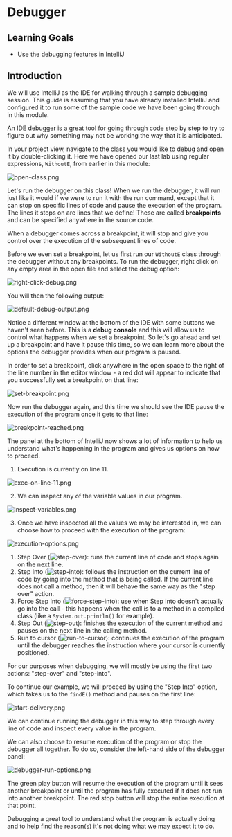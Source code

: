 # Debugger

## Learning Goals

- Use the debugging features in IntelliJ

## Introduction

We will use IntelliJ as the IDE for walking through a sample debugging session.
This guide is assuming that you have already installed IntelliJ and configured
it to run some of the sample code we have been going through in this module.

An IDE debugger is a great tool for going through code step by step to try to
figure out why something may not be working the way that it is anticipated.

In your project view, navigate to the class you would like to debug and open it
by double-clicking it. Here we have opened our last lab using regular
expressions, `WithoutE`, from earlier in this module:

![open-class.png](https://curriculum-content.s3.amazonaws.com/java-mod-3/debugger/debug-open-class.png)

Let's run the debugger on this class! When we run the debugger, it will run just
like it would if we were to run it with the run command, except that it can stop
on specific lines of code and pause the execution of the program. The lines it
stops on are lines that we define! These are called **breakpoints** and can be
specified anywhere in the source code.

When a debugger comes across a breakpoint, it will stop and give you control
over the execution of the subsequent lines of code.

Before we even set a breakpoint, let us first run our `WithoutE` class through
the debugger without any breakpoints. To run the debugger, right click on any
empty area in the open file and select the debug option:

![right-click-debug.png](https://curriculum-content.s3.amazonaws.com/java-mod-3/debugger/run-debug.png)

You will then the following output:

![default-debug-output.png](https://curriculum-content.s3.amazonaws.com/java-mod-3/debugger/default-debug-output.png)

Notice a different window at the bottom of the IDE with some buttons we haven't
seen before. This is a **debug console** and this will allow us to control what
happens when we set a breakpoint. So let's go ahead and set up a breakpoint and
have it pause this time, so we can learn more about the options the debugger
provides when our program is paused.

In order to set a breakpoint, click anywhere in the open space to the right of
the line number in the editor window - a red dot will appear to indicate that
you successfully set a breakpoint on that line:

![set-breakpoint.png](https://curriculum-content.s3.amazonaws.com/java-mod-3/debugger/set-breakpoint.png)

Now run the debugger again, and this time we should see the IDE pause the
execution of the program once it gets to that line:

![breakpoint-reached.png](https://curriculum-content.s3.amazonaws.com/java-mod-3/debugger/breakpoint-reached.png)

The panel at the bottom of IntelliJ now shows a lot of information to help us
understand what's happening in the program and gives us options on how to
proceed.

1. Execution is currently on line 11.

![exec-on-line-11.png](https://curriculum-content.s3.amazonaws.com/java-mod-3/debugger/exec-on-line11.png)

2. We can inspect any of the variable values in our program.

![inspect-variables.png](https://curriculum-content.s3.amazonaws.com/java-mod-3/debugger/inspect-variables.png)

3. Once we have inspected all the values we may be interested in, we
   can choose how to proceed with the execution of the program:

![execution-options.png](https://curriculum-content.s3.amazonaws.com/java-mod-3/debugger/debugger-options.png)

1. Step Over (![step-over](https://curriculum-content.s3.amazonaws.com/java-mod-3/debugger/step-over.png)):
   runs the current line of code and stops again on the next line.
2. Step Into (![step-into](https://curriculum-content.s3.amazonaws.com/java-mod-3/debugger/step-in.png)):
   follows the instruction on the current line of code by going into
   the method that is being called. If the current line does not call a method,
   then it will behave the same way as the "step over" action.
3. Force Step Into (![force-step-into](https://curriculum-content.s3.amazonaws.com/java-mod-3/debugger/force-step-in.png)):
    use when Step Into doesn't actually go into the call - this
    happens when the call is to a method in a compiled class (like a
    `System.out.println()` for example).
4. Step Out (![step-out](https://curriculum-content.s3.amazonaws.com/java-mod-3/debugger/step-out.png)):
    finishes the execution of the current method and pauses on the
    next line in the calling method.
5. Run to cursor (![run-to-cursor](https://curriculum-content.s3.amazonaws.com/java-mod-3/debugger/run-to-cursor.png)):
    continues the execution of the program until the debugger
    reaches the instruction where your cursor is currently positioned.

For our purposes when debugging, we will mostly be using the first two actions:
"step-over" and "step-into".

To continue our example, we will proceed by using the "Step Into" option, which
takes us to the `findE()` method and pauses on the first line:

![start-delivery.png](https://curriculum-content.s3.amazonaws.com/java-mod-3/debugger/debug-step-into.png)

We can continue running the debugger in this way to step through every line of
code and inspect every value in the program.

We can also choose to resume execution of the program or stop the debugger all
together. To do so, consider the left-hand side of the debugger panel:

![debugger-run-options.png](https://curriculum-content.s3.amazonaws.com/java-mod-3/debugger/debugger-run-options.png)

The green play button will resume the execution of the program until it sees
another breakpoint or until the program has fully executed if it does not run
into another breakpoint. The red stop button will stop the entire execution at
that point.

Debugging a great tool to understand what the program is actually doing and to
help find the reason(s) it's not doing what we may expect it to do.
